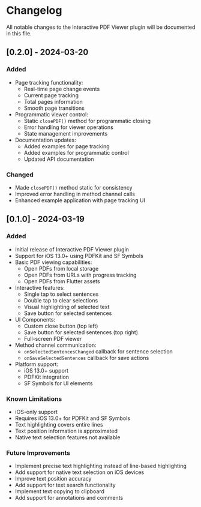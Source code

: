 # Changelog

All notable changes to the Interactive PDF Viewer plugin will be documented in this file.

## [0.2.0] - 2024-03-20

### Added
- Page tracking functionality:
  - Real-time page change events
  - Current page tracking
  - Total pages information
  - Smooth page transitions
- Programmatic viewer control:
  - Static `closePDF()` method for programmatic closing
  - Error handling for viewer operations
  - State management improvements
- Documentation updates:
  - Added examples for page tracking
  - Added examples for programmatic control
  - Updated API documentation

### Changed
- Made `closePDF()` method static for consistency
- Improved error handling in method channel calls
- Enhanced example application with page tracking UI

## [0.1.0] - 2024-03-19

### Added
- Initial release of Interactive PDF Viewer plugin
- Support for iOS 13.0+ using PDFKit and SF Symbols
- Basic PDF viewing capabilities:
  - Open PDFs from local storage
  - Open PDFs from URLs with progress tracking
  - Open PDFs from Flutter assets
- Interactive features:
  - Single tap to select sentences
  - Double tap to clear selections
  - Visual highlighting of selected text
  - Save button for selected sentences
- UI Components:
  - Custom close button (top left)
  - Save button for selected sentences (top right)
  - Full-screen PDF viewer
- Method channel communication:
  - `onSelectedSentencesChanged` callback for sentence selection
  - `onSaveSelectedSentences` callback for save actions
- Platform support:
  - iOS 13.0+ support
  - PDFKit integration
  - SF Symbols for UI elements

### Known Limitations
- iOS-only support
- Requires iOS 13.0+ for PDFKit and SF Symbols
- Text highlighting covers entire lines
- Text position information is approximated
- Native text selection features not available

### Future Improvements
- Implement precise text highlighting instead of line-based highlighting
- Add support for native text selection on iOS devices
- Improve text position accuracy
- Add support for text search functionality
- Implement text copying to clipboard
- Add support for annotations and comments 